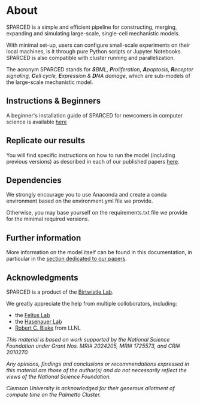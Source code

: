 # About

SPARCED is a simple and efficient pipeline for constructing, merging, expanding
and simulating large-scale, single-cell mechanistic models.

With minimal set-up, users can configure small-scale experiments on their local
machines, is it through pure Python scripts or Jupyter Notebooks.
SPARCED is also compatible with cluster running and parallelization.

The acronym SPARCED stands for _**S**BML, **P**roliferation, **A**poptosis,
**R**eceptor signaling, **C**ell cycle, **E**xpression & **D**NA damage_, which
are sub-models of the large-scale mechanistic model.

## Instructions & Beginners

A beginner's installation guide of SPARCED for newcomers in computer science
is available [here](docs/source/installation-guide.md)

## Replicate our results

You will find specific instructions on how to run the model (including previous
versions) as described in each of our published papers
[here](docs/source/papers).

## Dependencies

We strongly encourage you to use Anaconda and create a conda environment based
on the environment.yml file we provide.

Otherwise, you may base yourself on the requirements.txt file we provide for
the minimal required versions.

## Further information

More information on the model itself can be found in this documentation, in
particular in the [section dedicated to our papers](docs/source/papers).

## Acknowledgments

SPARCED is a product of the [Birtwistle Lab](http://www.birtwistlelab.com/).

We greatly appreciate the help from multiple colloborators, including:
  - the [Feltus Lab](https://www.clemson.edu/science/academics/departments/genbio/about/profiles/ffeltus)
  - the [Hasenauer Lab](https://www.mathematics-and-life-sciences.uni-bonn.de/en/research/hasenauer-group)
  - [Robert C. Blake](https://bbs.llnl.gov/RobertBlake.html) from LLNL

_This material is based on work supported by the National Science Foundation
under Grant Nos. MRI# 2024205, MRI# 1725573, and CRI# 2010270._

_Any opinions, findings and conclusions or recommendations expressed in this
material are those of the author(s) and do not necessarily reflect the views of
the National Science Foundation._

_Clemson University is acknowledged for their generous allotment of compute time
on the Palmetto Cluster._
